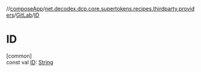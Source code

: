 //[composeApp](../../../index.md)/[net.decodex.dcp.core.supertokens.recipes.thirdparty.providers](../index.md)/[GitLab](index.md)/[ID](-i-d.md)

# ID

[common]\
const val [ID](-i-d.md): [String](https://kotlinlang.org/api/latest/jvm/stdlib/kotlin/-string/index.html)
